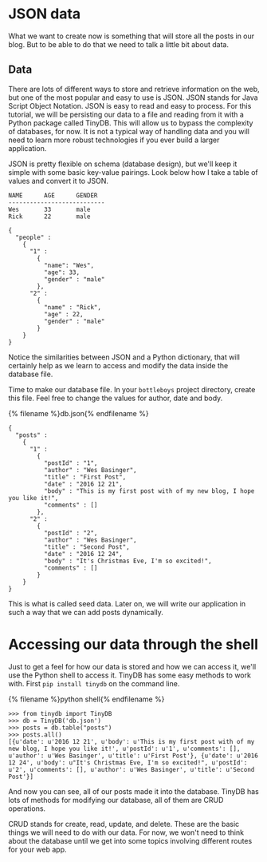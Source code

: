 # JSON data

What we want to create now is something that will store all the posts in our blog. But to be able to do that we need to talk a little bit about data.

## Data

There are lots of different ways to store and retrieve information on the web, but one of the most popular and easy to use is JSON.  JSON stands for Java Script Object Notation.  JSON is easy to read and easy to process.  For this tutorial, we will be persisting our data to a file and reading from it with a Python package called TinyDB.  This will allow us to bypass the complexity of databases, for now.  It is not a typical way of handling data and you will need to learn more robust technologies if you ever build a larger application.

JSON is pretty flexible on schema (database design), but we'll keep it simple with some basic key-value pairings.  Look below how I take a table of values and convert it to JSON.

```
NAME      AGE      GENDER
---------------------------
Wes       33       male
Rick      22       male

{
  "people" :
    {
      "1" :  
        {
          "name": "Wes",
          "age": 33,
          "gender" : "male"
        },
      "2" :
        {
          "name" : "Rick",
          "age" : 22,
          "gender" : "male"
        }
    }
}
```

Notice the similarities between JSON and a Python dictionary, that will certainly help as we learn to access and modify the data inside the database file.

Time to make our database file.  In your `bottleboys` project directory, create this file.  Feel free to change the values for author, date and body.

{% filename %}db.json{% endfilename %}
```
{
  "posts" :
    {
      "1" :  
        {
          "postId" : "1",
          "author" : "Wes Basinger",
          "title" : "First Post",
          "date" : "2016 12 21",
          "body" : "This is my first post with of my new blog, I hope you like it!",
          "comments" : []
        },
      "2" :
        {
          "postId" : "2",
          "author" : "Wes Basinger",
          "title" : "Second Post",
          "date" : "2016 12 24",
          "body" : "It's Christmas Eve, I'm so excited!",
          "comments" : []
        }
    }
}
```
This is what is called seed data.  Later on, we will write our application in such a way that we can add posts dynamically.

# Accessing our data through the shell

Just to get a feel for how our data is stored and how we can access it, we'll use the Python shell to access it.  TinyDB has some easy methods to work with.  First `pip install tinydb` on the command line.

{% filename %}python shell{% endfilename %}
```
>>> from tinydb import TinyDB
>>> db = TinyDB('db.json')
>>> posts = db.table("posts")
>>> posts.all()
[{u'date': u'2016 12 21', u'body': u'This is my first post with of my new blog, I hope you like it!', u'postId': u'1', u'comments': [], u'author': u'Wes Basinger', u'title': u'First Post'}, {u'date': u'2016 12 24', u'body': u"It's Christmas Eve, I'm so excited!", u'postId': u'2', u'comments': [], u'author': u'Wes Basinger', u'title': u'Second Post'}]
```

And now you can see, all of our posts made it into the database.  TinyDB has lots of methods for modifying our database, all of them are CRUD operations.

CRUD stands for create, read, update, and delete.  These are the basic things we will need to do with our data.  For now, we won't need to think about the database until we get into some topics involving different routes for your web app.
